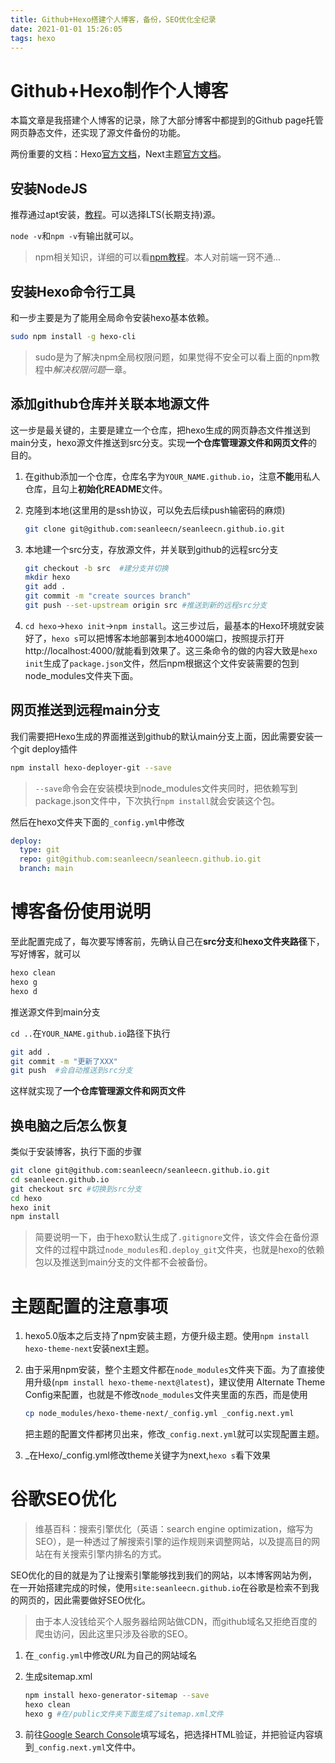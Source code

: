 ```yaml
---
title: Github+Hexo搭建个人博客，备份，SEO优化全纪录
date: 2021-01-01 15:26:05
tags: hexo
---
```


# Github+Hexo制作个人博客

本篇文章是我搭建个人博客的记录，除了大部分博客中都提到的Github page托管网页静态文件，还实现了源文件备份的功能。

两份重要的文档：Hexo[官方文档](https://hexo.io/zh-cn/docs/)，Next主题[官方文档](https://theme-next.js.org/)。

<!-- more -->

## 安装NodeJS

推荐通过apt安装，[教程](https://github.com/nodesource/distributions/blob/master/README.md)。可以选择LTS(长期支持)源。

``node -v``和``npm -v``有输出就可以。

> npm相关知识，详细的可以看[npm教程](https://www.kancloud.cn/shellway/npm-doc)。本人对前端一窍不通...

## 安装Hexo命令行工具

和一步主要是为了能用全局命令安装hexo基本依赖。

```bash
sudo npm install -g hexo-cli
```

> sudo是为了解决npm全局权限问题，如果觉得不安全可以看上面的npm教程中*解决权限问题*一章。

## 添加github仓库并关联本地源文件

这一步是最关键的，主要是建立一个仓库，把hexo生成的网页静态文件推送到main分支，hexo源文件推送到src分支。实现**一个仓库管理源文件和网页文件**的目的。

1. 在github添加一个仓库，仓库名字为``YOUR_NAME.github.io``，注意**不能**用私人仓库，且勾上**初始化README**文件。

2. 克隆到本地(这里用的是ssh协议，可以免去后续push输密码的麻烦)

   ```bash	
   git clone git@github.com:seanleecn/seanleecn.github.io.git
   ```

 3. 本地建一个src分支，存放源文件，并关联到github的远程src分支

    ```bash
    git checkout -b src  #建分支并切换
    mkdir hexo
    git add .
    git commit -m "create sources branch"
    git push --set-upstream origin src #推送到新的远程src分支
    ```
    
 4. ``cd hexo``->``hexo init``->``npm install``。这三步过后，最基本的Hexo环境就安装好了，``hexo s``可以把博客本地部署到本地4000端口，按照提示打开http://localhost:4000/就能看到效果了。这三条命令的做的内容大致是``hexo init``生成了``package.json``文件，然后npm根据这个文件安装需要的包到node_modules文件夹下面。

##  网页推送到远程main分支

我们需要把Hexo生成的界面推送到github的默认main分支上面，因此需要安装一个git deploy插件

```bash
npm install hexo-deployer-git --save
```

> ``--save``命令会在安装模块到node_modules文件夹同时，把依赖写到package.json文件中，下次执行``npm install``就会安装这个包。

然后在hexo文件夹下面的`_config.yml`中修改

```yaml
deploy:
  type: git
  repo: git@github.com:seanleecn/seanleecn.github.io.git
  branch: main
```

# 博客备份使用说明

至此配置完成了，每次要写博客前，先确认自己在**src分支**和**hexo文件夹路径**下，写好博客，就可以

````bash
hexo clean
hexo g
hexo d
````

推送源文件到main分支

`cd ..`在`YOUR_NAME.github.io`路径下执行

```bash
git add .
git commit -m "更新了XXX"
git push  #会自动推送到src分支
```

这样就实现了**一个仓库管理源文件和网页文件**

## 换电脑之后怎么恢复

类似于安装博客，执行下面的步骤

```bash
git clone git@github.com:seanleecn/seanleecn.github.io.git
cd seanleecn.github.io
git checkout src #切换到src分支
cd hexo
hexo init
npm install
```

> 简要说明一下，由于hexo默认生成了`.gitignore`文件，该文件会在备份源文件的过程中跳过`node_modules`和`.deploy_git`文件夹，也就是hexo的依赖包以及推送到main分支的文件都不会被备份。

# 主题配置的注意事项

1. hexo5.0版本之后支持了npm安装主题，方便升级主题。使用``npm install hexo-theme-next``安装next主题。

2. 由于采用npm安装，整个主题文件都在`node_modules`文件夹下面。为了直接使用升级(`npm install hexo-theme-next@latest`)，建议使用 Alternate Theme Config来配置，也就是不修改`node_modules`文件夹里面的东西，而是使用

   ```bash
   cp node_modules/hexo-theme-next/_config.yml _config.next.yml
   ```
   把主题的配置文件都拷贝出来，修改`_config.next.yml`就可以实现配置主题。

4. _在Hexo/_config.yml修改theme关键字为next,``hexo s``看下效果

# 谷歌SEO优化

> 维基百科：搜索引擎优化（英语：search engine optimization，缩写为SEO），是一种透过了解搜索引擎的运作规则来调整网站，以及提高目的网站在有关搜索引擎内排名的方式。

SEO优化的目的就是为了让搜索引擎能够找到我们的网站，以本博客网站为例，在一开始搭建完成的时候，使用`site:seanleecn.github.io`在谷歌是检索不到我的网页的，因此需要做好SEO优化。

> 由于本人没钱给买个人服务器给网站做CDN，而github域名又拒绝百度的爬虫访问，因此这里只涉及谷歌的SEO。

1. 在`_config.yml`中修改*URL*为自己的网站域名
2. 生成sitemap.xml

    ```bash
    npm install hexo-generator-sitemap --save
    hexo clean
    hexo g #在/public文件夹下面生成了sitemap.xml文件
    ```
3. 前往[Google Search Console](https://search.google.com/search-console/about)填写域名，把选择HTML验证，并把验证内容填到`_config.next.yml`文件中。